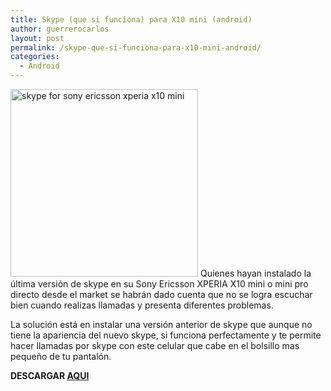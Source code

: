 ```yaml
---
title: Skype (que si funciona) para X10 mini (android)
author: guerrerocarlos
layout: post
permalink: /skype-que-si-funciona-para-x10-mini-android/
categories:
  - Android
---
```

<img src="http://pixelcoblog.com/wp-content/uploads/2010/05/3-Sony-Ericsson-Xperia-X10-Mini-Pro-chico.jpg" alt="skype for sony ericsson xperia x10 mini " style="width:300px;" />  
Quienes hayan instalado la última versión de skype en su Sony Ericsson XPERIA X10 mini o mini pro directo desde el market se habrán dado cuenta que no se logra escuchar bien cuando realizas llamadas y presenta diferentes problemas.

La solución está en instalar una versión anterior de skype que aunque no tiene la apariencia del nuevo skype, si funciona perfectamente y te permite hacer llamadas por skype con este celular que cabe en el bolsillo mas pequeño de tu pantalón.

**DESCARGAR [AQUI][1]**

 [1]: http://goo.gl/TVlPm